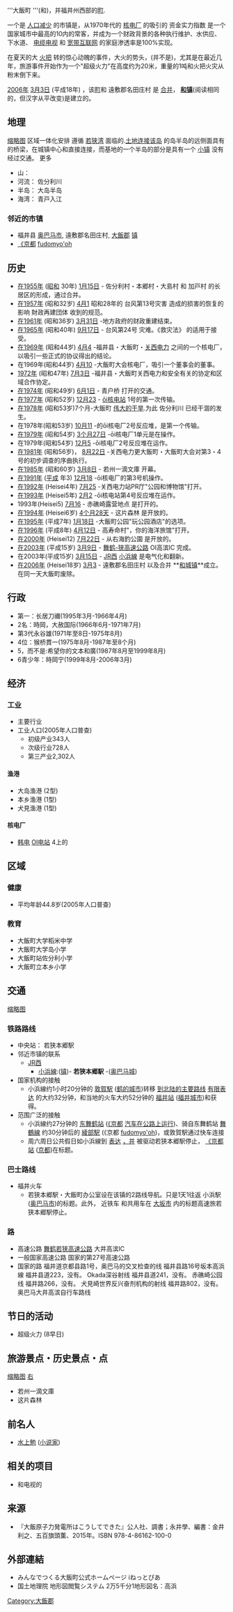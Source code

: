 '''大飯町 '''(和)，并福井州西部的[町](../Page/町.md "wikilink").

一个是 [人口减少](../Page/農村人口外流.md "wikilink") 的市镇是，从1970年代的 [核电厂](https://zh.wikipedia.org/wiki/核电厂 "wikilink") 的吸引的 资金实力指数 是一个国家城市中最高的10内的常客，并成为一个财政背景的各种执行维护、水供应、下水道、 [电缆电视](../Page/有线电视.md "wikilink") 和 [宽带互联网](https://zh.wikipedia.org/wiki/宽带因特网连接 "wikilink") 的家庭渗透率是100%实现。

在夏天的大 [火把](https://zh.wikipedia.org/wiki/火炬 "wikilink") 转的惊心动魄的事件，大火的势头，(并不是)，尤其是在最近几年，旅游事件开始作为一个"超级火力"在高度约为20米，重量的1吨和火把火灾从粉末倒下来。

[2006年](../Page/2006年.md "wikilink") [3月3日](../Page/3月3日.md "wikilink") (平成18年) ，该[町](../Page/町.md "wikilink")和 遠敷郡名田庄村 是 [合并](../Page/市町村合併.md "wikilink")， **[和镇](https://zh.wikipedia.org/wiki/大飯町 "wikilink")**(阅读相同的，但汉字从平改变)是建立的。

## 地理

[缩略图](https://zh.wikipedia.org/wiki/ファイル:Fukui-dialect_Oi.jpg "wikilink") 区域一体化安排 遵循 [若狭湾](../Page/若狹灣.md "wikilink") 面临的.[土地连接该岛](../Page/陸連島.md "wikilink") 的岛半岛的远侧面具有的桥梁，在城镇中心和直接连接，而基地的一个半岛的部分是具有一个 [小镇](https://zh.wikipedia.org/wiki/高濱町 "wikilink") 没有经过交通。 更多

  - 山：
  - 河流： 佐分利川
  - 半岛： 大岛半岛
  - 海湾： 青戸入江

### 邻近的市镇

  - 福井县 [奥巴马市](../Page/小濱市.md "wikilink"), 遠敷郡名田庄村, [大飯郡](https://zh.wikipedia.org/wiki/大飯郡 "wikilink") [镇](https://zh.wikipedia.org/wiki/高濱町 "wikilink")
  - [《京都](https://zh.wikipedia.org/wiki/京都府 "wikilink") [fudomyo'oh](../Page/綾部市.md "wikilink")

## 历史

  - [在1955年](../Page/1955年.md "wikilink") ([昭和](../Page/昭和.md "wikilink") 30年) [1月15日](../Page/1月15日.md "wikilink") - 佐分利村・本郷村・大島村 和 加戸村 的长居区的形成，通过合并。
  - [在1957年](../Page/1957年.md "wikilink") (昭和32岁) [4月1](../Page/4月1日.md "wikilink") 昭和28年的 台风第13号灾害 造成的损害的恢复的影响 財政再建団体 收到的规范。
  - [在1961年](../Page/1961年.md "wikilink") (昭和36岁) [3月31日](../Page/3月31日.md "wikilink") -地方政府的财政重建结束。
  - [在1965年](../Page/1965年.md "wikilink") (昭和40年) [9月17日](../Page/9月17日.md "wikilink") - 台风第24号 灾难。《救灾法》 的适用于接受。
  - [在1969年](../Page/1969年.md "wikilink") (昭和44岁) [4月4](../Page/4月4日.md "wikilink") -福井县・大飯町・[关西电力](../Page/關西電力.md "wikilink") 之间的一个核电厂，以吸引一些正式的协议得出的结论。
  - 在1969年(昭和44岁) [4月10](../Page/4月10日.md "wikilink") -大飯町大会核电厂，吸引一个董事会的董事。
  - [1972年](../Page/1972年.md "wikilink") (昭和47年) [7月3日](../Page/7月3日.md "wikilink") -福井县・大飯町关西电力和安全有关的协定和区域合作协定。
  - [在1974年](../Page/1974年.md "wikilink") (昭和49岁) [6月1日](../Page/6月1日.md "wikilink") - 青户桥 打开的交通。
  - [在1977年](../Page/1977年.md "wikilink") (昭和52岁) [12月23](../Page/12月23日.md "wikilink") - [ōi核电站](../Page/大飯發電廠.md "wikilink") 1号的第一次传输。
  - [在1978年](../Page/1978年.md "wikilink") (昭和53岁)7个月-大飯町 [伟大的干旱](../Page/干旱.md "wikilink").为此 佐分利川 已经干涸的发生。
  - 在1978年(昭和53岁) [10月11](../Page/10月11日.md "wikilink") -的ōi核电厂2号反应堆，是第一个传输。
  - [在1979年](../Page/1979年.md "wikilink") (昭和54岁) [3个月27日](../Page/3月27日.md "wikilink") -ōi核电厂1单元是在操作。
  - 在1979年(昭和54岁) [12月5](../Page/12月5日.md "wikilink") -ōi核电厂2号反应堆在运作。
  - [在1981年](../Page/1981年.md "wikilink") (昭和56岁)， [8月22日](../Page/8月22日.md "wikilink") -关西电力更大飯町・大飯町大会对第3・4号的初步调查的序曲执行。
  - [在1985年](../Page/1985年.md "wikilink") (昭和60岁) [3月8日](../Page/3月8日.md "wikilink") - 若州一滴文庫 开幕。
  - [在1991年](../Page/1991年.md "wikilink") ([平成](../Page/平成.md "wikilink") 年3) [12月18](../Page/12月18日.md "wikilink") -ōi核电厂的第3号机操作。
  - [在1992年](../Page/1992年.md "wikilink") (Heisei4年) [7月25](https://zh.wikipedia.org/wiki/7月25日 "wikilink") -关西电力站PR厅"公园和博物馆"打开。
  - [在1993年](../Page/1993年.md "wikilink") (Heisei5年) [2月2](../Page/2月2日.md "wikilink") -ōi核电站第4号反应堆在运作。
  - 1993年(Heisei5) [7月16](https://zh.wikipedia.org/wiki/7月16日 "wikilink") - 赤礁崎露营地点 是打开的。
  - [在1994年](../Page/1994年.md "wikilink") (Heisei6岁) [4个月28天](../Page/4月28日.md "wikilink") - 这片森林 是开放的。
  - [在1995年](../Page/1995年.md "wikilink") (平成7年) [1月18日](../Page/1月18日.md "wikilink") -大飯町公园"玩公园酒店"的选项。
  - [在1996年](../Page/1996年.md "wikilink") (平成8年) [4月12日](../Page/4月12日.md "wikilink") - 高寿命村"，你的海洋旅馆"打开。
  - [在2000年](../Page/2000年.md "wikilink") (Heisei12) [7月22日](https://zh.wikipedia.org/wiki/7月22日 "wikilink") - 从右海釣公園 是开放的。
  - [在2003年](../Page/2003年.md "wikilink") (平成15岁) [3月9日](../Page/3月9日.md "wikilink") - [舞鹤-狭高速公路](../Page/舞鶴若狹自動車道.md "wikilink") OI高滨IC 完成。
  - 在2003年(平成15岁) [3月15日](../Page/3月15日.md "wikilink") - [JR西](../Page/西日本旅客鐵道.md "wikilink") [小浜線](../Page/小濱線.md "wikilink") 是电气化和翻新。
  - [在2006年](../Page/2006年.md "wikilink") (Heisei18岁) [3月3](../Page/3月3日.md "wikilink") - 遠敷郡名田庄村 以及合并 **[和城镇](https://zh.wikipedia.org/wiki/大飯町 "wikilink")**成立。在同一天大飯町废除。

## 行政

  - 第一：长居刀禰(1995年3月-1966年4月)
  - 2名：時岡，大赦国际(1966年6月-1971年7月)
  - 第3代永谷雄(1971年至8日-1975年8月)
  - 4位：猴桥貫一(1975年8月-1987年至8个月)
  - 5，而不是:希望你的文本和廣(1987年8月至1999年8月)
  - 6青少年：時岡宁(1999年8月-2006年3月)

## 经济

### 工业

  - 主要行业
  - 工业人口(2005年人口普查)
      - 初级产业343人
      - 次级行业728人
      - 第三产业2,302人

#### 渔港

  - 大岛渔港 (2型)
  - 本乡渔港 (1型)
  - 犬見渔港 (1型)

#### 核电厂

  - [韩电](../Page/關西電力.md "wikilink") [OI电站](../Page/大飯發電廠.md "wikilink") 4上的

## 区域

### 健康

  - 平均年龄44.8岁(2005年人口普查)

### 教育

  - 大飯町大学稻米中学
  - 大飯町大学岛小学
  - 大飯町站佐分利小学
  - 大飯町立本乡小学

## 交通

[缩略图](https://zh.wikipedia.org/wiki/File:150725_Wakasa-Hongo_Station_Ooi_Fukui_pref_Japan07n.jpg "fig:缩略图")

### 铁路路线

  - 中央站： 若狭本郷駅
  - 邻近市镇的联系
      - [JR西](../Page/西日本旅客鐵道.md "wikilink")
          - [小浜線](../Page/小濱線.md "wikilink"):([镇](https://zh.wikipedia.org/wiki/高濱町 "wikilink"))- **若狭本郷駅** -([奥巴马城](../Page/小濱市.md "wikilink"))
  - 国家机构的接触
      - 小浜線约1小时20分钟的 [敦賀駅](../Page/敦賀站.md "wikilink") ([鹤的城市](../Page/敦賀市.md "wikilink"))转移 [到北陆的主要路线](../Page/北陸本線.md "wikilink") [有限表达](../Page/特別急行列車.md "wikilink") 的大约32分钟，和当地的火车大约52分钟的 [福井站](https://zh.wikipedia.org/wiki/福井車站_\(福井縣\) "wikilink") ([福井城市](../Page/福井市.md "wikilink"))和获得。
  - 范围广泛的接触
      - 小浜線约27分钟的 [东舞鹤站](../Page/東舞鶴車站.md "wikilink") ([《京都](https://zh.wikipedia.org/wiki/京都府 "wikilink") [汽车在公路上运行](../Page/舞鶴市.md "wikilink"))、骑自东舞鹤站 [舞鶴線](../Page/舞鶴線.md "wikilink") 约30分钟后的 [綾部駅](../Page/綾部車站.md "wikilink") (《京都 [fudomyo'oh](../Page/綾部市.md "wikilink"))，或敦賀駅通过快车连接
      - 周六周日公共假日如小浜線到 [表达](../Page/特別急行列車.md "wikilink") [，并](../Page/舞鶴號列車.md "wikilink") 被驱动若狭本郷駅停止， [《京都站](https://zh.wikipedia.org/wiki/京都站 "wikilink") ([京都](../Page/京都市.md "wikilink"))在标题。

### 巴士路线

  - 福井火车
      - 若狭本郷駅・大飯町办公室设在该镇的2路线导航。只是1天1往返 小浜駅 ([奥巴马市](../Page/小濱市.md "wikilink"))的标题。此外， 近铁车 和共用车在 [大坂市](../Page/大阪市.md "wikilink") 内的标题高速旅若狭本郷駅停止。

### 路

  - 高速公路
    [舞鹤若狭高速公路](../Page/舞鶴若狹自動車道.md "wikilink") 大井高滨IC
  - 一般国家高速公路
    国家的第27号高速公路
  - 国家的路
    福井道京都县路1号，奥巴马的交叉检查的线
    福井县路16号坂本高浜線
    福井县道223，没有。 Okada深谷射线
    福井县道241，没有。 赤礁崎公园线
    福井路266，没有。 犬見崎世界反兴奋剂机构的射线
    福井路802，没有。 奥巴马大井高滨自行车路线

## 节日的活动

  - 超级火力 (8早日)

## 旅游景点・历史景点・点

[缩略图](https://zh.wikipedia.org/wiki/File:150725_Jakushu_Itteki-bunko_Ooi_Fukui_pref_Japan01s3.jpg "fig:缩略图") [右](https://zh.wikipedia.org/wiki/ファイル:Kinokonomori01.jpg "wikilink")

  - 若州一滴文庫
  - 这片森林

## 前名人

  - [水上勉](../Page/水上勉.md "wikilink") ([小说家](https://zh.wikipedia.org/wiki/小說家 "wikilink"))

## 相关的项目

  - 和电视的

## 来源

  - 『大飯原子力発電所はこうしてできた』公人社、調書；永井學、編書：金井利之、五百旗頭薫、2015年。ISBN 978-4-86162-100-0

## 外部連結

  - みんなでつくる大飯町公式ホームページ iねっとぴあ
  - 国土地理院 地形図閲覧システム 2万5千分1地形図名：高浜

[Category:大飯郡](https://zh.wikipedia.org/wiki/Category:大飯郡 "wikilink")